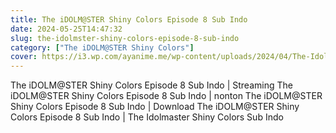 ```yaml
---
title: The iDOLM@STER Shiny Colors Episode 8 Sub Indo
date: 2024-05-25T14:47:32
slug: the-idolmster-shiny-colors-episode-8-sub-indo
category: ["The iDOLM@STER Shiny Colors"]
cover: https://i3.wp.com/ayanime.me/wp-content/uploads/2024/04/The-Idolmaster-Shiny-Colors-768x1083-1.jpg
---
```


<p>The iDOLM@STER Shiny Colors Episode 8 Sub Indo | Streaming The iDOLM@STER Shiny Colors Episode 8 Sub Indo | nonton The iDOLM@STER Shiny Colors Episode 8 Sub Indo | Download The iDOLM@STER Shiny Colors Episode 8 Sub Indo | The Idolmaster Shiny Colors Sub Indo</p>

